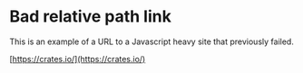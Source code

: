 # Bad relative path link

This is an example of a URL to a Javascript heavy site that previously failed.

[https://crates.io/](https://crates.io/)

